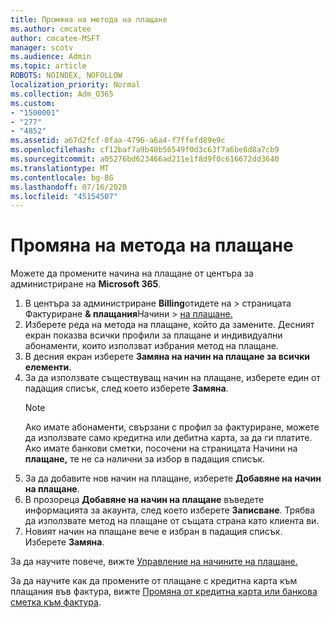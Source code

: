 ```yaml
---
title: Промяна на метода на плащане
ms.author: cmcatee
author: cmcatee-MSFT
manager: scotv
ms.audience: Admin
ms.topic: article
ROBOTS: NOINDEX, NOFOLLOW
localization_priority: Normal
ms.collection: Adm_O365
ms.custom:
- "1500001"
- "277"
- "4852"
ms.assetid: a67d2fcf-0faa-4796-a6a4-f7ffefd89e9c
ms.openlocfilehash: cf12baf7a9b40b56549f0d3c63f7a6be8d8a7cb9
ms.sourcegitcommit: a05276bd623466ad211e1f8d9f0c616672dd3640
ms.translationtype: MT
ms.contentlocale: bg-BG
ms.lasthandoff: 07/16/2020
ms.locfileid: "45154507"
---
```

# <a name="change-payment-method"></a>Промяна на метода на плащане

Можете да промените начина на плащане от центъра за администриране на **Microsoft 365**.
  
1. В центъра за администриране **Billing**отидете на  >  страницата Фактуриране **& плащания**Начини  >  [на плащане.](https://go.microsoft.com/fwlink/p/?linkid=2018806)
2. Изберете реда на метода на плащане, който да замените. Десният екран показва всички профили за плащане и индивидуални абонаменти, които използват избрания метод на плащане.
3. В десния екран изберете **Замяна на начин на плащане за всички елементи**.
4. За да използвате съществуващ начин на плащане, изберете един от падащия списък, след което изберете **Замяна**.
    > [!NOTE]
    > Ако имате абонаменти, свързани с профил за фактуриране, можете да използвате само кредитна или дебитна карта, за да ги платите. Ако имате банкови сметки, посочени на страницата Начини на **плащане,** те не са налични за избор в падащия списък.
5. За да добавите нов начин на плащане, изберете **Добавяне на начин на плащане**.
6. В прозореца **Добавяне на начин на плащане** въведете информацията за акаунта, след което изберете **Записване**. Трябва да използвате метод на плащане от същата страна като клиента ви.
7. Новият начин на плащане вече е избран в падащия списък. Изберете **Замяна**.

За да научите повече, вижте [Управление на начините на плащане.](https://docs.microsoft.com/microsoft-365/commerce/billing-and-payments/manage-payment-methods)

За да научите как да промените от плащане с кредитна карта към плащания във фактура, вижте [Промяна от кредитна карта или банкова сметка към фактура](https://docs.microsoft.com/microsoft-365/commerce/billing-and-payments/change-payment-method#change-from-credit-card-or-bank-account-to-invoice).